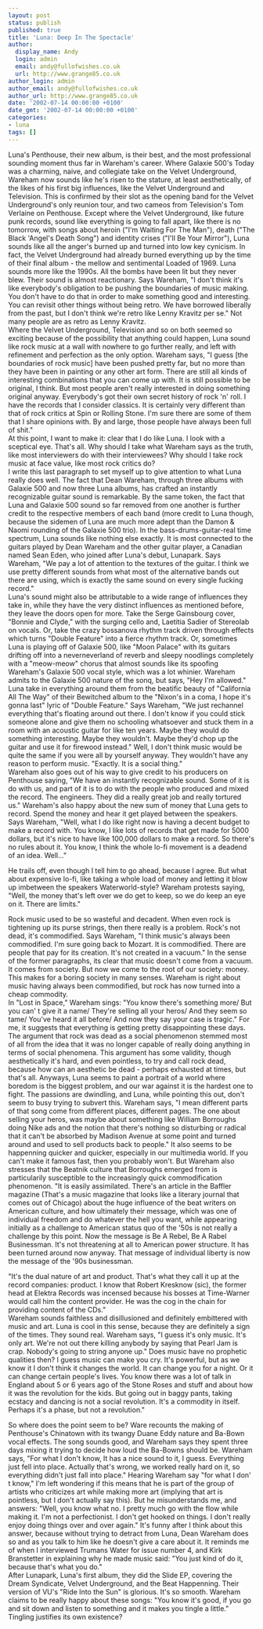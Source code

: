 ```yaml
---
layout: post
status: publish
published: true
title: 'Luna: Deep In The Spectacle'
author:
  display_name: Andy
  login: admin
  email: andy@fullofwishes.co.uk
  url: http://www.grange85.co.uk
author_login: admin
author_email: andy@fullofwishes.co.uk
author_url: http://www.grange85.co.uk
date: '2002-07-14 00:00:00 +0100'
date_gmt: '2002-07-14 00:00:00 +0100'
categories:
- luna
tags: []
---
```

<p>Luna's Penthouse, their new album, is their best, and the most professional sounding moment thus far in Wareham's career. Where Galaxie 500's Today was a charming, naive, and collegiate take on the Velvet Underground, Wareham now sounds like he's risen to the stature, at least aesthetically, of the likes of his first big influences, like the Velvet Underground and Television. This is confirmed by their slot as the opening band for the Velvet Underground's only reunion tour, and two cameos from Television's Tom Verlaine on Penthouse. Except where the Velvet Underground, like future punk records, sound like everything is going to fall apart, like there is no tomorrow, with songs about heroin ("I'm Waiting For The Man"), death ("The Black 'Angel's Death Song") and identity crises ("I'll Be Your Mirror"), Luna sounds like all the anger's burned up and turned into low key cynicism. In fact, the Velvet Underground had already burned everything up by the time of their final album - the mellow and sentimental Loaded of 1969. Luna sounds more like the 1990s. All the bombs have been lit but they never blew. Their sound is almost reactionary. Says Wareham, "I don't think it's like everybody's obligation to be pushing the boundaries of music making. You don't have to do that in order to make something good and interesting. You can revisit other things without being retro. We have borrowed liberally from the past, but I don't think we're retro like Lenny Kravitz per se." Not many people are as retro as Lenny Kravitz.<br />Where the Velvet Underground, Television and so on both seemed so exciting because of the possibility that anything could happen, Luna sound like rock music at a wall with nowhere to go further really, and left with refinement and perfection as the only option. Wareham says, "I guess [the boundaries of rock music] have been pushed pretty far, but no more than they have been in painting or any other art form. There are still all kinds of interesting combinations that you can come up with. It is still possible to be original, I think. But most people aren't really interested in doing something original anyway.  Everybody's got their own secret history of rock 'n' roll. I have the records that I consider classics. It is certainly very different than that of rock critics at Spin or Rolling Stone. I'm sure there are some of them that I share opinions with. By and large, those people have always been full of shit."<br />At this point, I want to make it: clear that I do like Luna. I look with a sceptical eye. That's all. Why should I take what Wareham says as the truth, like most interviewers do with their interviewees? Why should I take rock music at face value, like most rock critics do?<br />I write this last paragraph to set myself up to give attention to what Luna really does well. The fact that Dean Wareham, through three albums with Galaxie 500 and now three Luna albums, has crafted an instantly recognizable guitar sound is remarkable. By the same token, the fact that Luna and Galaxie 500 sound so far removed from one another is further credit to the respective members of each band (more credit to Luna though, because the sidemen of Luna are much more adept than the Damon & Naomi rounding of the Galaxie 500 trio). In the bass-drums-guitar-real time spectrum, Luna sounds like nothing else exactly. It is most connected to the guitars played by Dean Wareham and the other guitar player, a Canadian named Sean Eden, who joined after Luna's debut, Lunapark. Says Wareham, "We pay a lot of attention to the textures of the guitar. I think we use pretty different sounds from what most of the alternative bands out there are using, which is exactly the same sound on every single fucking record." <br />Luna's sound might also be attributable to a wide range of influences they take in, while they have the very distinct influences as mentioned before, they leave the doors open for more. Take the Serge Gainsbourg cover, "Bonnie and Clyde," with the surging cello and, Laetitia Sadier of Stereolab on vocals. Or, take the crazy bossanova rhythm track driven through effects which turns "Double Feature" into a fierce rhythm track. Or, sometimes Luna is playing off of Galaxie 500, like "Moon Palace" with its guitars drifting off into a neverneverland of reverb and sleepy noodlings completely with a "meow-meow" chorus that almost sounds like its spoofing Wareham's Galaxie 500 vocal style, which was a lot whinier. Wareham admits to the Galaxie 500 nature of the sonq, but says, "Hey I'm allowed." Luna take in everything around them from the beatific beauty of "California All The Way" of their Bewitched album to the "Nixon's in a coma, I hope it's gonna last" lyric of "Double Feature." Says Wareham, "We just rechannel everything that's floating around out there. I don't know if you could stick someone alone and give them no schooling whatsoever and stuck them in a room with an acoustic guitar for like ten years. Maybe they would do something interesting. Maybe they wouldn't. Maybe they'd chop up the guitar and use it for firewood instead." Well, I don't think music would be quite the same if you were all by yourself anyway. They wouldn't have any reason to perform music. "Exactly. It is a social thing." <br />Wareham also goes out of his way to give credit to his producers on Penthouse saying, "We have an instantly recognizable sound. Some of it is do with us, and part of it is to do with the people who produced and mixed the record. The engineers. They did a really great job and really tortured us." Wareham's also happy about the new sum of money that Luna gets to record. Spend the money and hear it get played between the speakers. Says Wareham, "Well, what I do like right now is having a decent budget to make a record with. You know, I like lots of records that get made for 5000 dollars, but it's nice to have like 100,000 dollars to make a record. So there's no rules about it. You know, I think the whole lo-fi movement is a deadend of an idea. Well..."</p>
<p>He trails off, even though I tell him to go ahead, because I agree. But what about expensive lo-fi, like taking a whole load of money and letting it blow up imbetween the speakers Waterworld-style? Wareham protests saying, "Well, the money that's left over we do get to keep, so we do keep an eye on it. There are limits."</p>
<p>Rock music used to be so wasteful and decadent. When even rock is tightening up its purse strings, then there really is a problem. Rock's not dead, it's commodified. Says Wareham, "I think music's always been commodified. I'm sure going back to Mozart. It is commodified. There are people that pay for its creation. It's not created in a vacuum." In the sense of the former paragraphs, its clear that music doesn't come from a vacuum. It comes from society. But now we come to the root of our society: money. This makes for a boring society in many senses. Wareham is right about music having always been commodified, but rock has now turned into a cheap commodity.<br />In "Lost in Space," Wareham sings: "You know there's something more/ But you can' t give it a name/ They're selling all your heros/ And they seem so tame/ You've heard it all before/ And now they say your case is tragic." For me, it suggests that everything is getting pretty disappointing these days. The argument that rock was dead as a social phenomenon stemmed most of all from the idea that it was no longer capable of really doing anything in terms of social phenomena. This argument has some validity, though aesthetically it's hard, and even pointless, to try and call rock dead, because how can an aesthetic be dead - perhaps exhausted at times, but that's all. Anyways, Luna seems to paint a portrait of a world where boredom is the biggest problem, and our war against it is the hardest one to fight. The passions are dwindling, and Luna, while pointing this out, don't seem to busy trying to subvert this. Wareham says, "I mean different parts of that song come from different places, different pages. The one about selling your heros, was maybe about something like William Borroughs doing Nike ads and the notion that there's nothing so disturbing or radical that it can't be absorbed by Madison Avenue at some point and turned around and used to sell products back to people." It also seems to be happenning quicker and quicker, especially in our multimedia world. If you can't make it famous fast, then you probably won't. But Wareham also stresses that the Beatnik culture that Borroughs emerged from is particularily susceptible to the increasingly quick commodification phenomenon. "It is easily assimilated. There's an article in the Baffler magazine (That's a music magazine that looks like a literary journal that comes out of Chicago) about the huge influence of the beat writers on American culture, and how ultimately their message, which was one of individual freedom and do whatever the hell you want, while appearing initially as a challenge to American status quo of the '50s is not really a challenge by this point. Now the message is Be A Rebel, Be A Rabel Businessman. It's not threatening at all to American power structure. It has been turned around now anyway. That message of individual liberty is now the message of the '90s businessman.</p>
<p>"It's the dual nature of art and product. That's what they call it up at the record companies: product. I know that Robert Kresknow (sic), the former head at Elektra Records was incensed because his bosses at Time-Warner would call him the content provider. He was the cog in the chain for providing content of the CDs."<br />Wareham sounds faithless and disillusioned and definitely embittered with music and art. Luna is cool in this sense, because they are definitely a sign of the times. They sound real. Wareham says, "I guess it's only music. It's only art. We're not out there killing anybody by saying that Pearl Jam is crap. Nobody's going to string anyone up." Does music have no prophetic qualities then? I guess music can make you cry. It's powerful, but as we know it I don't think it changes the world. It can change you for a night. Or it can change certain people's lives. You know there was a lot of talk in England about 5 or 6 years ago of the Stone Roses and stuff and about how it was the revolution for the kids. But going out in baggy pants, taking ecstacy and dancing is not a social revolution. It's a commodity in itself. Perhaps it's a phase, but not a revolution."</p>
<p>So where does the point seem to be? Ware recounts the making of Penthouse's Chinatown with its twangy Duane Eddy nature and Ba-Bown vocal effects. The song sounds good, and Wareham says they spent three days mixing it trying to decide how loud the Ba-Bowns should be. Wareham says, "For what I don't know, It has a nice sound to it, I guess. Everything just fell into place. Actually that's wrong, we worked really hard on it, so everything didn't just fall into place." Hearing Wareham say "for what I don' t know," I'm left wondering if this means that he is part of the group of artists who criticizes art while making more art (implying that art is pointless, but I don't actually say this). But he misunderstands me, and answers: "Well, you know what no. I pretty much go with the flow while making it. I'm not a perfectionist. I don't get hooked on things. I don't really enjoy doing things over and over again." It's funny after I think about this answer, because without trying to detract from Luna, Dean Wareham does so and as you talk to him like he doesn't give a care about it. It reminds me of when I interviewed Trumans Water for issue number 4, and Kirk Branstetter in explaining why he made music said: "You just kind of do it, because that's what you do."<br />After Lunapark, Luna's first album, they did the Slide EP, covering the Dream Syndicate, Velvet Underground, and the Beat Happenning. Their version of VU's "Ride Into the Sun" is glorious. It's so smooth. Wareham claims to be really happy about these songs: "You know it's good, if you go and sit down and listen to something and it makes you tingle a little." Tingling justifies its own existence? </p>
